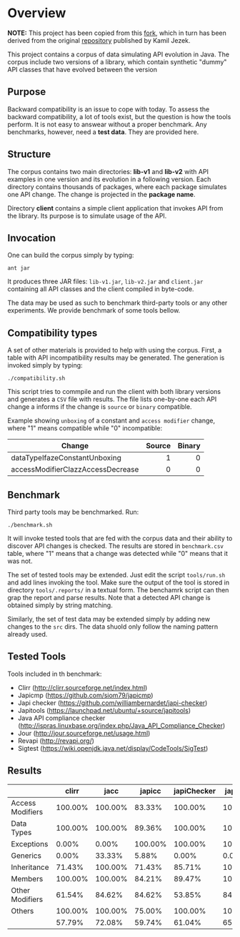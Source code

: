 # Overview

**NOTE:** This project has been copied from this [fork](https://github.com/lmove/api-evolution-data-corpus), which in turn has been derived from the original [repository](https://github.com/kjezek/api-evolution-data-corpus) published by Kamil Jezek.

This project contains a corpus of data simulating API evolution in Java. The corpus include two versions of a library, which contain synthetic "dummy" API classes that have evolved between the version

## Purpose

Backward compatibility is an issue to cope with today. To assess the backward compatibility, a lot of tools exist, but the question is how the tools perform. It is not easy to answear without a proper benchmark. Any benchmarks, however, need a **test data**. They are provided here. 

## Structure

The corpus contains two main directories:  **lib-v1** and **lib-v2** with API examples in one version and its evolution in a following version. Each directory contains thousands of packages, where each package simulates one API change. The change is projected in the **package name**. 

Directory **client** contains a simple client application that invokes API from the library. Its purpose is to simulate usage of the API.

## Invocation

One can build the corpus simply by typing:
```
ant jar
```
It produces three JAR files: `lib-v1.jar`, `lib-v2.jar` and  `client.jar` containing all API classes and the client compiled in byte-code.

The data  may be used as such to benchmark third-party tools or any other experiments. We provide benchmark of some tools bellow.  

## Compatibility types

A set of other materials is provided to help with using the corpus. First, 
a table with API incompatibility results may be generated. The generation is invoked simply by typing:

```
./compatibility.sh
```

This script tries to commpile and run the client with both library versions and generates a `CSV` file with results. The file lists one-by-one each API change a informs if the change is `source` or `binary` compatible. 

Example showing `unboxing` of a constant and `access modifier`  change, where "1" means compatible while "0" incompatible:

| Change        | Source           | Binary  |
| ------------- |-------------:| -----:|
| dataTypeIfazeConstantUnboxing          | 1    | 0 |
| accessModifierClazzAccessDecrease      | 0    |   0 |


## Benchmark

Third party tools may be benchmarked. Run:

```
./benchmark.sh
```
It will invoke tested tools that are fed with the corpus data and their ability to discover API changes is checked. The results are stored in `benchmark.csv` table, where "1" means that a change was detected while "0" means that it was not. 

The set of tested tools may be extended. Just edit the script `tools/run.sh` and add lines invoking the tool. Make sure the output of the tool is stored in directory `tools/.reports/` in a textual form. The benchamrk script can then grap the report and parse results. Note that a detected API change is obtained simply by string matching. 

Similarly, the set of test data may be extended simply by adding new changes to the `src` dirs. The data shuold only follow the naming pattern already used. 

## Tested Tools

Tools included in th benchmark:
- Clirr (http://clirr.sourceforge.net/index.html)
- Japicmp (https://github.com/siom79/japicmp)
- Japi checker (https://github.com/williambernardet/japi-checker)
- Japitools (https://launchpad.net/ubuntu/+source/japitools)
- Java API compliance checker (http://ispras.linuxbase.org/index.php/Java_API_Compliance_Checker)
- Jour (http://jour.sourceforge.net/usage.html)
- Revapi (http://revapi.org/)
- Sigtest (https://wiki.openjdk.java.net/display/CodeTools/SigTest)
 
## Results

|	 | 	clirr	 | 	jacc	 | 	japicc	 | 	japiChecker	 | 	japicmp	 | 	japitool	 | 	jour	 | 	revapi	 | 	sigtest	|
|--------|---------------|---------------|---------------|-----------------------|---------------|------------------------|--------------|---------------|--------------|
|	Access Modifiers	 | 	100.00%	 | 	100.00%	 | 	83.33%	 | 	100.00%	 | 	100.00%	 | 	100.00%	 | 	83.33%	 | 	83.33%	 | 	100.00%	|
|	Data Types	 | 	100.00%	 | 	100.00%	 | 	89.36%	 | 	100.00%	 | 	100.00%	 | 	100.00%	 | 	100.00%	 | 	95.74%	 | 	100.00%	|
|	Exceptions 	 | 	0.00%	 | 	0.00%	 | 	100.00%	 | 	100.00%	 | 	100.00%	 | 	100.00%	 | 	100.00%	 | 	71.43%	 | 	100.00%	|
|	Generics 	 | 	0.00%	 | 	33.33%	 | 	5.88%	 | 	0.00%	 | 	0.00%	 | 	100.00%	 | 	17.65%	 | 	100.00%	 | 	100.00%	|
|	Inheritance 	 | 	71.43%	 | 	100.00%	 | 	71.43%	 | 	85.71%	 | 	100.00%	 | 	100.00%	 | 	100.00%	 | 	42.86%	 | 	100.00%	|
|	Members 	 | 	100.00%	 | 	100.00%	 | 	84.21%	 | 	89.47%	 | 	100.00%	 | 	100.00%	 | 	84.21%	 | 	42.11%	 | 	100.00%	|
|	Other Modifiers	 | 	61.54%	 | 	84.62%	 | 	84.62%	 | 	53.85%	 | 	84.62%	 | 	69.23%	 | 	76.92%	 | 	61.54%	 | 	84.62%	|
|	Others 	 | 	100.00%	 | 	100.00%	 | 	75.00%	 | 	100.00%	 | 	100.00%	 | 	100.00%	 | 	100.00%	 | 	50.00%	 | 	100.00%	|	
|		 | 57.79%	| 	72.08%	 | 	59.74%	 |  61.04%	 |	65.58% | 97.40%  | 	68.18% | 82.47%	 | 98.70% |


